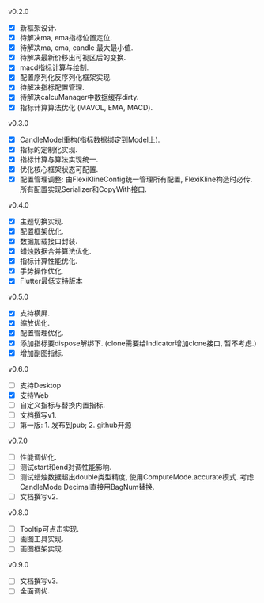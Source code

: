 v0.2.0
- [x] 新框架设计.
- [x] 待解决ma, ema指标位置定位.
- [x] 待解决ma, ema, candle 最大最小值.
- [x] 待解决最新价移出可视区后的变换.
- [x] macd指标计算与绘制.
- [x] 配置序列化反序列化框架实现.
- [x] 待解决指标配置管理.
- [x] 待解决calcuManager中数据缓存dirty.
- [x] 指标计算算法优化 (MAVOL, EMA, MACD).

v0.3.0
- [x] CandleModel重构(指标数据绑定到Model上).
- [x] 指标的定制化实现.
- [x] 指标计算与算法实现统一.
- [x] 优化核心框架状态可配置.
- [x] 配置管理调整: 由FlexiKlineConfig统一管理所有配置, FlexiKline构造时必传. 所有配置实现Serializer和CopyWith接口. 

v0.4.0
- [x] 主题切换实现.
- [x] 配置框架优化.
- [x] 数据加载接口封装.
- [x] 蜡烛数据合并算法优化.
- [x] 指标计算性能优化.
- [x] 手势操作优化.
- [x] Flutter最低支持版本

v0.5.0
- [x] 支持横屏.
- [x] 缩放优化.
- [x] 配置管理优化.
- [x] 添加指标要dispose解绑下. (clone需要给Indicator增加clone接口, 暂不考虑.)
- [x] 增加副图指标.

v0.6.0
- [ ] 支持Desktop
- [x] 支持Web
- [ ] 自定义指标与替换内置指标. 
- [ ] 文档撰写v1.
- [ ] 第一版: 1. 发布到pub; 2. github开源

v0.7.0
- [ ] 性能调优化.
- [ ] 测试start和end对调性能影响.
- [ ] 测试蜡烛数据超出double类型精度, 使用ComputeMode.accurate模式. 考虑CandleMode Decimal直接用BagNum替换.
- [ ] 文档撰写v2.

v0.8.0
- [ ] Tooltip可点击实现.
- [ ] 画图工具实现.
- [ ] 画图框架实现.

v0.9.0
- [ ] 文档撰写v3.
- [ ] 全面调优.
